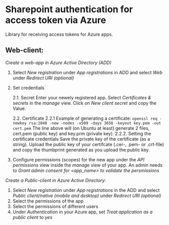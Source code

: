 # Sharepoint authentication for access token via Azure  
Library for receiving access tokens for Azure apps.


## Web-client:
*Create a web-app in Azure Active Directory (ADD)*


1. Select *New registration* under *App registrations* in ADD and select *Web* under *Redirect URI (optional)*

2. Set credentials

	2.1. Secret
	Enter your newely registered app. Select *Certificates & secrets* in the *manage* view. Click on *New client secret* and copy the Value.

	2.2. Certificate 
	2.2.1 Example of generating a certificate: 
		```
		openssl req -newkey rsa:2048 -new -nodes -x509 -days 3650 -keyout key.pem -out cert.pem
		```
		The line above will (on Ubuntu at least) generate 2 files, cert.pem (public key) and key.prm (private key). 
	2.2.2. Setting the certificate credentials
	Save the private key of the certificate (as a string). Upload the public key of your certifcate (.cer-, .pem- or .crt-file) and copy the thumbprint generated as you upload the public key.

3) Configure permissions (scopes) for the new app under the *API permissions* view inside the *manage* view of your app. An admin needs to *Grant admin consent for <app_name> to validate the persmissions* 

*Create a Public-client in Azure Active Directory*:

1. Select *New registration* under *App registrations* in the ADD and select *Public client/native (mobile and desktop)* under *Redirect URI (optional)*
2. Select the permissions of the app
3. Select the permissions of different users 
4. Under *Authentication* in your Azure app, set *Treat application as a public client* to *yes*
